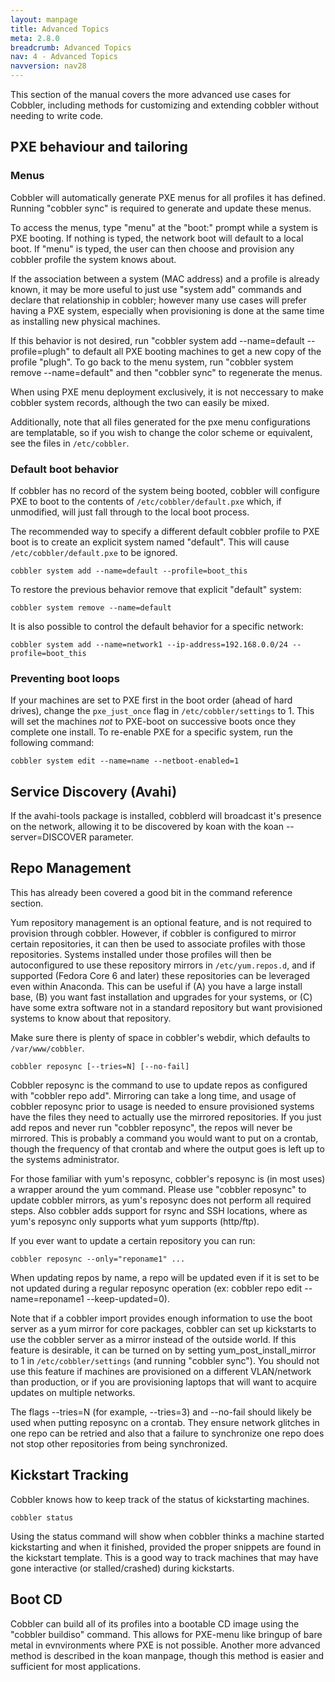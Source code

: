 ```yaml
---
layout: manpage
title: Advanced Topics
meta: 2.8.0
breadcrumb: Advanced Topics
nav: 4 - Advanced Topics
navversion: nav28
---
```


This section of the manual covers the more advanced use cases for Cobbler, including methods for customizing and
extending cobbler without needing to write code.

## PXE behaviour and tailoring

### Menus

Cobbler will automatically generate PXE menus for all profiles it has defined.  Running "cobbler sync" is required to
generate and update these menus. 

To access the menus, type "menu" at the "boot:" prompt while a system is PXE booting.  If nothing is typed, the network
boot will default to a local boot.  If "menu" is typed, the user can then choose and provision any cobbler profile the
system knows about.  

If the association between a system (MAC address) and a profile is already known, it may be more useful to just use
"system add" commands and declare that relationship in cobbler; however many use cases will prefer having a PXE system,
especially when provisioning is done at the same time as installing new physical machines.

If this behavior is not desired, run "cobbler system add --name=default --profile=plugh" to default all PXE booting
machines to get a new copy of the profile "plugh".  To go back to the menu system, run "cobbler system remove
--name=default" and then "cobbler sync" to regenerate the menus.

When using PXE menu deployment exclusively, it is not neccessary to make cobbler system records, although the two can
easily be mixed.

Additionally, note that all files generated for the pxe menu configurations are templatable, so if you wish to change
the color scheme or equivalent, see the files in `/etc/cobbler`.

### Default boot behavior

If cobbler has no record of the system being booted, cobbler will configure PXE to boot to the contents of
`/etc/cobbler/default.pxe` which, if unmodified, will just fall through to the local boot process.

The recommended way to specify a different default cobbler profile to PXE boot is to create an explicit system named
"default".  This will cause `/etc/cobbler/default.pxe` to be ignored.

    cobbler system add --name=default --profile=boot_this

To restore the previous behavior remove that explicit "default" system:

    cobbler system remove --name=default

It is also possible to control the default behavior for a specific network:

    cobbler system add --name=network1 --ip-address=192.168.0.0/24 --profile=boot_this

### Preventing boot loops

If your machines are set to PXE first in the boot order (ahead of hard drives), change the `pxe_just_once` flag in
`/etc/cobbler/settings` to 1.  This will set the machines _not_ to PXE-boot on successive boots once they complete one
install. To re-enable PXE for a specific system, run the following command:

    cobbler system edit --name=name --netboot-enabled=1

## Service Discovery (Avahi)

If the avahi-tools package is installed, cobblerd will broadcast it's presence on the network, allowing it to be
discovered by koan with the koan --server=DISCOVER parameter.

## Repo Management

This has already been covered a good bit in the command reference section.

Yum repository management is an optional feature, and is not required to provision through cobbler. However, if cobbler
is configured to mirror certain repositories, it can then be used to associate profiles with those repositories. Systems
installed under those profiles will then be autoconfigured to use these repository mirrors in `/etc/yum.repos.d`, and if
supported (Fedora Core 6 and later) these repositories can be leveraged even within Anaconda.  This can be useful if
(A) you have a large install base, (B) you want fast installation and upgrades for your systems, or (C) have some extra
software not in a standard repository but want provisioned systems to know about that repository.

Make sure there is plenty of space in cobbler's webdir, which defaults to `/var/www/cobbler`.

    cobbler reposync [--tries=N] [--no-fail]

Cobbler reposync is the command to use to update repos as configured with "cobbler repo add". Mirroring can take a long
time, and usage of cobbler reposync prior to usage is needed to ensure provisioned systems have the files they need to
actually use the mirrored repositories. If you just add repos and never run "cobbler reposync", the repos will never be
mirrored. This is probably a command you would want to put on a crontab, though the frequency of that crontab and where
the output goes is left up to the systems administrator.

For those familiar with yum's reposync, cobbler's reposync is (in most uses) a wrapper around the yum command. Please
use "cobbler reposync" to update cobbler mirrors, as yum's reposync does not perform all required steps. Also cobbler
adds support for rsync and SSH locations, where as yum's reposync only supports what yum supports (http/ftp).

If you ever want to update a certain repository you can run:

    cobbler reposync --only="reponame1" ...

When updating repos by name, a repo will be updated even if it is set to be not updated during a regular reposync 
operation (ex: cobbler repo edit --name=reponame1 --keep-updated=0).

Note that if a cobbler import provides enough information to use the boot server as a yum mirror for core packages,
cobbler can set up kickstarts to use the cobbler server as a mirror instead of the outside world. If this feature is
desirable, it can be turned on by setting yum_post_install_mirror to 1 in `/etc/cobbler/settings` (and running
"cobbler sync").  You should not use this feature if machines are provisioned on a different VLAN/network than 
production, or if you are provisioning laptops that will want to acquire updates on multiple networks.

The flags --tries=N (for example, --tries=3) and --no-fail should likely be used when putting reposync on a crontab.
They ensure network glitches in one repo can be retried and also that a failure to synchronize one repo does not stop
other repositories from being synchronized.

## Kickstart Tracking

Cobbler knows how to keep track of the status of kickstarting machines.   

    cobbler status

Using the status command will show when cobbler thinks a machine started kickstarting and when it finished, provided the
proper snippets are found in the kickstart template. This is a good way to track machines that may have gone interactive
(or stalled/crashed) during kickstarts.  

## Boot CD

Cobbler can build all of its profiles into a bootable CD image using the "cobbler buildiso" command. This allows for
PXE-menu like bringup of bare metal in evnvironments where PXE is not possible. Another more advanced method is
described in the koan manpage, though this method is easier and sufficient for most applications.
